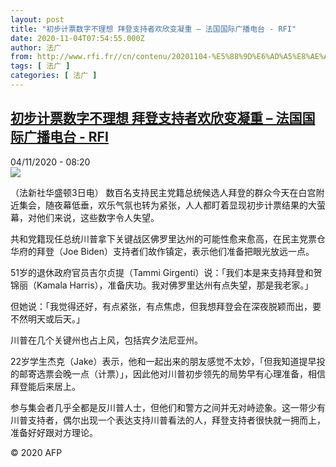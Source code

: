 ```yaml
---
layout: post
title: "初步计票数字不理想 拜登支持者欢欣变凝重 – 法国国际广播电台 - RFI"
date: 2020-11-04T07:54:55.000Z
author: 法广
from: http://www.rfi.fr//cn/contenu/20201104-%E5%88%9D%E6%AD%A5%E8%AE%A1%E7%A5%A8%E6%95%B0%E5%AD%97%E4%B8%8D%E7%90%86%E6%83%B3-%E6%8B%9C%E7%99%BB%E6%94%AF%E6%8C%81%E8%80%85%E6%AC%A2%E6%AC%A3%E5%8F%98%E5%87%9D%E9%87%8D
tags: [ 法广 ]
categories: [ 法广 ]
---
```

<!--1604476495000-->
[初步计票数字不理想 拜登支持者欢欣变凝重 – 法国国际广播电台 - RFI](http://www.rfi.fr//cn/contenu/20201104-%E5%88%9D%E6%AD%A5%E8%AE%A1%E7%A5%A8%E6%95%B0%E5%AD%97%E4%B8%8D%E7%90%86%E6%83%B3-%E6%8B%9C%E7%99%BB%E6%94%AF%E6%8C%81%E8%80%85%E6%AC%A2%E6%AC%A3%E5%8F%98%E5%87%9D%E9%87%8D)
------

<div>
<div>04/11/2020 - 08:20</div><img src="https://s.rfi.fr/media/display/19e682a6-1e71-11eb-ab41-005056bf87d6/w:310/p:16x9/int0014b.201104152002.jpg"><div class="t-content__body u-clearfix">            <p>（法新社华盛顿3日电）    数百名支持民主党籍总统候选人拜登的群众今天在白宫附近集会，随夜幕低垂，欢乐气氛也转为紧张，人人都盯着显现初步计票结果的大萤幕，对他们来说，这些数字令人失望。</p><p>    共和党籍现任总统川普拿下关键战区佛罗里达州的可能性愈来愈高，在民主党票仓华府的拜登（Joe Biden）支持者们故作镇定，表示他们准备把眼光放远一点。</p><p>    51岁的退休政府官员吉尔贞提（Tammi Girgenti）说：「我们本是来支持拜登和贺锦丽（Kamala Harris），准备庆功。我对佛罗里达州有点失望，那是我老家。」</p><p>    但她说：「我觉得还好，有点紧张，有点焦虑，但我想拜登会在深夜脱颖而出，要不然明天或后天。」</p><p>    川普在几个关键州也占上风，包括宾夕法尼亚州。</p><p>    22岁学生杰克（Jake）表示，他和一起出来的朋友感觉不太妙，「但我知道提早投的邮寄选票会晚一点（计票）」，因此他对川普初步领先的局势早有心理准备，相信拜登能后来居上。</p><p>    参与集会者几乎全都是反川普人士，但他们和警方之间并无对峙迹象。这一带少有川普支持者，偶尔出现一个表达支持川普看法的人，拜登支持者很快就一拥而上，准备好好跟对方理论。</p>            <p class="t-copyright">© 2020 AFP</p>        </div>
</div>
